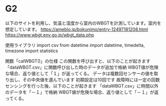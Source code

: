 # G2
以下のサイトを利用し、気温と湿度から室内のWBGTを計測しています。室内を想定しています。
https://ameblo.jp/bokunimo/entry-12497181208.html
https://www.wbgt.env.go.jp/wbgt_data.php

使用ライブラリ
import csv
from datetime import datetime, timedelta, timezone
import statistics

関数「calWBGT()」の仕様
この関数を呼び出すと、以下のことが起きます
「dataWBGT.csv」に関数呼び出した時のデータが追加で格納
WBGT値が危険な場合、返り値として「１」が返ってくる。
データは複数回センサーの値を取り出し、その中央値を選んでいます
初期設定は10回です
故障時には一定の回数センシングを行った後、以下のことが起きます
「dataWBGT.csv」に時間以外のデータを「－１」で格納
WBGT値が危険な場合、返り値として「－１」が返ってくる。

